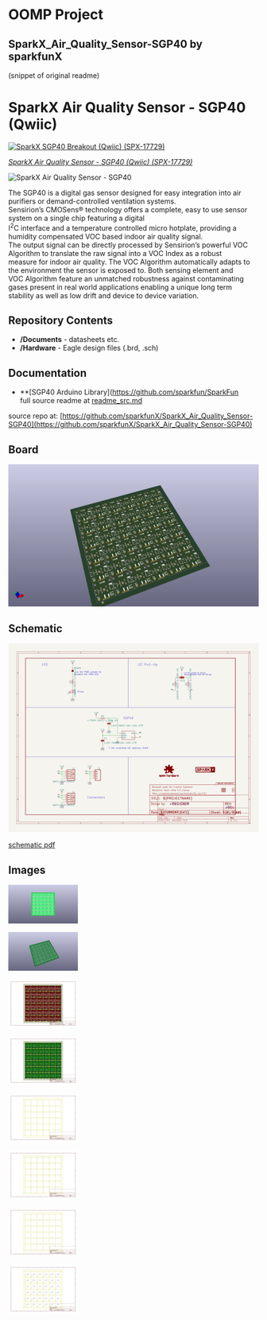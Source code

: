 # OOMP Project  
## SparkX_Air_Quality_Sensor-SGP40  by sparkfunX  
  
(snippet of original readme)  
  
SparkX Air Quality Sensor - SGP40 (Qwiic)  
========================================  
  
[![SparkX SGP40 Breakout (Qwiic) (SPX-17729)](https://cdn.sparkfun.com//assets/parts/1/6/8/4/5/17729-SGP40_Air_Quality_Sensor-01.jpg)](https://www.sparkfun.com/products/17729)  
  
[*SparkX Air Quality Sensor - SGP40 (Qwiic) (SPX-17729)*](https://www.sparkfun.com/products/17729)  
  
![SparkX Air Quality Sensor - SGP40](./img/Dimensions.png)  
  
The SGP40 is a digital gas sensor designed for easy integration into air purifiers or demand-controlled ventilation systems.  
Sensirion’s CMOSens® technology offers a complete, easy to use sensor system on a single chip featuring a digital  
I<sup>2</sup>C interface and a temperature controlled micro hotplate, providing a humidity compensated VOC based indoor air quality signal.  
The output signal can be directly processed by Sensirion’s powerful VOC Algorithm to translate the raw signal into a VOC Index as a robust  
measure for indoor air quality. The VOC Algorithm automatically adapts to the environment the sensor is exposed to. Both sensing element and  
VOC Algorithm feature an unmatched robustness against contaminating gases present in real world applications enabling a unique long term  
stability as well as low drift and device to device variation.  
  
Repository Contents  
-------------------  
* **/Documents** - datasheets etc.  
* **/Hardware** - Eagle design files (.brd, .sch)  
  
Documentation  
--------------  
* **[SGP40 Arduino Library](https://github.com/sparkfun/SparkFun  
  full source readme at [readme_src.md](readme_src.md)  
  
source repo at: [https://github.com/sparkfunX/SparkX_Air_Quality_Sensor-SGP40](https://github.com/sparkfunX/SparkX_Air_Quality_Sensor-SGP40)  
## Board  
  
[![working_3d.png](working_3d_600.png)](working_3d.png)  
## Schematic  
  
[![working_schematic.png](working_schematic_600.png)](working_schematic.png)  
  
[schematic pdf](working_schematic.pdf)  
## Images  
  
[![working_3D_bottom.png](working_3D_bottom_140.png)](working_3D_bottom.png)  
  
[![working_3D_top.png](working_3D_top_140.png)](working_3D_top.png)  
  
[![working_assembly_page_01.png](working_assembly_page_01_140.png)](working_assembly_page_01.png)  
  
[![working_assembly_page_02.png](working_assembly_page_02_140.png)](working_assembly_page_02.png)  
  
[![working_assembly_page_03.png](working_assembly_page_03_140.png)](working_assembly_page_03.png)  
  
[![working_assembly_page_04.png](working_assembly_page_04_140.png)](working_assembly_page_04.png)  
  
[![working_assembly_page_05.png](working_assembly_page_05_140.png)](working_assembly_page_05.png)  
  
[![working_assembly_page_06.png](working_assembly_page_06_140.png)](working_assembly_page_06.png)  
